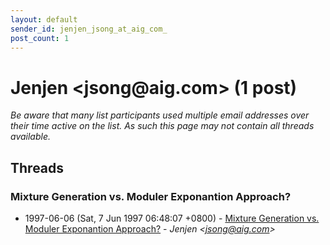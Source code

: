 ```yaml
---
layout: default
sender_id: jenjen_jsong_at_aig_com_
post_count: 1
---
```


# Jenjen <jsong<span>@</span>aig.com> (1 post)

_Be aware that many list participants used multiple email addresses over their time active on the list. As such this page may not contain all threads available._

## Threads

### Mixture Generation vs. Moduler Exponantion Approach?
+ 1997-06-06 (Sat, 7 Jun 1997 06:48:07 +0800) - [Mixture Generation vs. Moduler Exponantion Approach?](/archive/1997/06/bf05bbbecfb8ee21d4cdf18bfabe48d759c96a842db8870e248c45e971478e3a) - _Jenjen \<jsong@aig.com\>_

